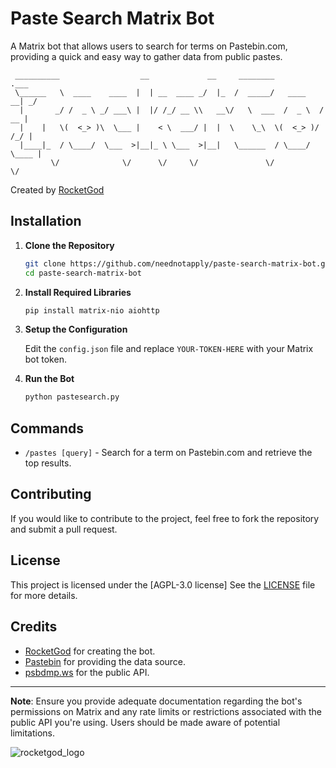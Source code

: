 # Paste Search Matrix Bot

A Matrix bot that allows users to search for terms on Pastebin.com, providing a quick and easy way to gather data from public pastes.

```
 __________                  __             __     ________             .___ 
 \______   \  ____    ____  |  | __  ____ _/  |_  /  _____/   ____    __| _/ 
  |       _/ /  _ \ _/ ___\ |  |/ /_/ __ \\   __\/   \  ___  /  _ \  / __ |  
  |    |   \(  <_> )\  \___ |    < \  ___/ |  |  \    \_\  \(  <_> )/ /_/ |  
  |____|_  / \____/  \___  >|__|_ \ \___  >|__|   \______  / \____/ \____ |  
         \/              \/      \/     \/               \/              \/  
```

Created by [RocketGod](https://github.com/RocketGod-git)

## Installation

1. **Clone the Repository**

    ```bash
    git clone https://github.com/neednotapply/paste-search-matrix-bot.git
    cd paste-search-matrix-bot
    ```

2. **Install Required Libraries**

    ```bash
    pip install matrix-nio aiohttp
    ```

3. **Setup the Configuration**

    Edit the `config.json` file and replace `YOUR-TOKEN-HERE` with your Matrix bot token.

4. **Run the Bot**

    ```bash
    python pastesearch.py
    ```

## Commands

- `/pastes [query]` - Search for a term on Pastebin.com and retrieve the top results.

## Contributing

If you would like to contribute to the project, feel free to fork the repository and submit a pull request.

## License

This project is licensed under the [AGPL-3.0 license] See the [LICENSE](LICENSE) file for more details.

## Credits

- [RocketGod](https://github.com/RocketGod-git) for creating the bot.
- [Pastebin](https://pastebin.com/) for providing the data source.
- [psbdmp.ws](https://psbdmp.ws/) for the public API.

---

**Note**: Ensure you provide adequate documentation regarding the bot's permissions on Matrix and any rate limits or restrictions associated with the public API you're using. Users should be made aware of potential limitations.

![rocketgod_logo](https://github.com/RocketGod-git/shodanbot/assets/57732082/7929b554-0fba-4c2b-b22d-6772d23c4a18)

